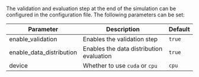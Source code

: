 The validation and evaluation step at the end of the simulation can be configured in the configuration file. The following parameters can be set:

| Parameter                | Description                              | Default |
|--------------------------|------------------------------------------|---------|
| enable_validation        | Enables the validation step              | `true`  |
| enable_data_distribution | Enables the data distribution evaluation | `true`  |
| device                   | Whether to use `cuda` or `cpu`           | `cpu`   |
